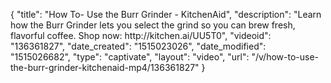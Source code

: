 {
    "title": "How To- Use the Burr Grinder - KitchenAid",
    "description": "Learn how the Burr Grinder lets you select the grind so you can brew fresh, flavorful coffee. Shop now: http:\/\/kitchen.ai\/UU5T0",
    "videoid": "136361827",
    "date_created": "1515023026",
    "date_modified": "1515026682",
    "type": "captivate",
    "layout": "video",
    "url": "\/v\/how-to-use-the-burr-grinder-kitchenaid-mp4\/136361827"
}